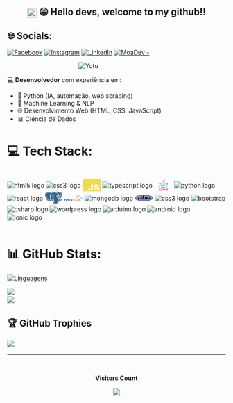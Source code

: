 ##  	<p  align="center"><img  src="https://raw.githubusercontent.com/MartinHeinz/MartinHeinz/master/wave.gif" width=22px  align="center" height=22px /> 😁 Hello devs, welcome to my github!!
## 🌐 Socials:

[![Facebook](https://img.shields.io/badge/Facebook-%231877F2.svg?logo=Facebook&logoColor=white)](https://www.facebook.com/moa.skt) [![Instagram](https://img.shields.io/badge/Instagram-%23E4405F.svg?logo=Instagram&logoColor=white)](https://www.instagram.com/moa.skt) [![LinkedIn](https://img.shields.io/badge/LinkedIn-%230077B5.svg?logo=linkedin&logoColor=white)](https://www.linkedin.com/in/moa-dev/) <a href="https://moaaskt.github.io/moa_dev/" target="_blank"><img src="https://img.shields.io/static/v1?label=MoaDev&message=Click&color=2ea44f" alt="MoaDev -"></a>
   

  <img alt="Yotu" src="https://media.tenor.com/TEfNj1ZBgOYAAAAC/skateboard-horogime.gif" align="right"  width='340'/>
 <br>

   
💻 **Desenvolvedor** com experiência em:  
- 🐍 Python (IA, automação, web scraping)  
- 🤖 Machine Learning & NLP  
- 🌐 Desenvolvimento Web (HTML, CSS, JavaScript)  
- 📊 Ciência de Dados  

 
# 💻 Tech Stack:

<div style="display: inline_block"><br>
  <img align="center" title="HTML5" src="https://cdn.jsdelivr.net/gh/devicons/devicon/icons/html5/html5-original.svg" height="30" width="42" alt="html5 logo"  />
  <img align="center"  title="CSS3" src="https://cdn.jsdelivr.net/gh/devicons/devicon/icons/css3/css3-original.svg" height="30" width="42" alt="css3 logo"  />
  <img align="center" title="Javascript" alt="javascript"  height="30" width="42" src="https://raw.githubusercontent.com/devicons/devicon/master/icons/javascript/javascript-plain.svg">
  <img align="center" title="typescript" src="https://cdn.jsdelivr.net/gh/devicons/devicon/icons/typescript/typescript-original.svg" height="30" width="42" alt="typescript logo"  />
  <img align="center" title="java" alt="java" height="30" width="42" src="https://github.com/devicons/devicon/blob/master/icons/java/java-original-wordmark.svg">
  <img align="center" title="python" src="https://cdn.jsdelivr.net/gh/devicons/devicon/icons/python/python-original.svg" height="30" width="42" alt="python logo"  />
  <img align="center" title="react" src="https://cdn.jsdelivr.net/gh/devicons/devicon/icons/react/react-original.svg" height="30" width="42" alt="react logo"  />
  <img align="center" title="postgresql" alt="postgresql" height="30" width="42" src="https://github.com/devicons/devicon/blob/master/icons/postgresql/postgresql-original.svg">
  <img align="center" title="mysql" alt="mysql" height="30" width="42" src="https://github.com/devicons/devicon/blob/master/icons/mysql/mysql-original-wordmark.svg">
  <img align="center" title="mongodb" src="https://cdn.jsdelivr.net/gh/devicons/devicon/icons/mongodb/mongodb-plain.svg" height="30" width="42" alt="mongodb logo"  />
  <img align="center"  title="PHP" alt="PHP" height="30" width="42" src="https://github.com/devicons/devicon/blob/master/icons/php/php-original.svg">
    <img align="center" title="nodejs" src="https://cdn.jsdelivr.net/gh/devicons/devicon/icons/nodejs/nodejs-original.svg" height="30" width="42" alt="css3 logo"  />
  <img align="center" title="bootstrap"  alt="bootstrap" src="https://cdn.jsdelivr.net/gh/devicons/devicon/icons/bootstrap/bootstrap-original.svg" height="30" width="42" alt="bootstrap logo"  />
  <img align="center" title="C#" src="https://cdn.jsdelivr.net/gh/devicons/devicon/icons/csharp/csharp-original.svg" height="30" width="42" alt="csharp logo"  />
  <img align="center" title="Wordpress"  src="https://cdn.jsdelivr.net/gh/devicons/devicon/icons/wordpress/wordpress-original.svg" height="30" width="42" alt="wordpress logo"  />
  <img align="center" title="Arduino" src="https://cdn.jsdelivr.net/gh/devicons/devicon/icons/arduino/arduino-original.svg" height="30" width="42" alt="arduino logo"  />
  <img align="center" title="Android" src="https://cdn.jsdelivr.net/gh/devicons/devicon/icons/android/android-original.svg" height="30" width="42" alt="android logo"  />
  <img align="center" title="Ionic" src="https://cdn.jsdelivr.net/gh/devicons/devicon/icons/ionic/ionic-original.svg" height="30" width="42" alt="ionic logo"  />
  
   

 </div>
 <br>
<div> 

 


# 📊 GitHub Stats:
[![Linguagens](https://github-profile-summary-cards.vercel.app/api/cards/repos-per-language?username=moaaskt&theme=radical)](https://github.com/moaaskt)

![](https://github-readme-stats.vercel.app/api?username=moaaskt&theme=radical&hide_border=false&include_all_commits=false&count_private=true)<br/>
![](https://github-readme-streak-stats.herokuapp.com/?user=moaaskt&theme=radical&hide_border=false)<br/>


## 🏆 GitHub Trophies
![](https://github-profile-trophy.vercel.app/?username=moaaskt&theme=radical&no-frame=false&no-bg=true&margin-w=4)







  ---
 </div>
<div align="center">
<br><p align="centre"><b>Visitors Count</b></p>  
<p align="center"><img align="center" src="https://profile-counter.glitch.me/{moaaskt}/count.svg" /></p> 
<br></div>
